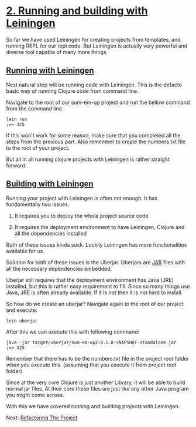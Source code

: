 # [2. Running and building with Leiningen](https://github.com/technomancy/leiningen/blob/stable/doc/TUTORIAL.md)

So far we have used Leiningen for creating projects from templates,
and running REPL for our repl code.
But Leiningen is actually very powerful and diverse tool capable of many more things.

## [Running with Leiningen](https://github.com/technomancy/leiningen/blob/stable/doc/TUTORIAL.md#running-code)

Next natural step will be running code with Leiningen.
This is the defacto basic way of running Clojure code from command line.

Navigate to the root of our sum-em-up project and run the bellow command from the command line.

```text
lein run
;=> 325
```

If this won't work for some reason,
make sure that you completed all the steps from the previous part.
Also remember to create the numbers.txt file to the root of your project.

But all in all running clojure projects with Leiningen is rather straight forward.

## [Building with Leiningen](https://github.com/technomancy/leiningen/blob/stable/doc/TUTORIAL.md#uberjar)

Running your project with Leiningen is often not enough.
It has fundamentally two issues.

1. It requires you to deploy the whole project source code

2. It requires the deployment environment to have Leiningen, Clojure and all the dependencies installed

Both of these issues kinda suck.
Luckily Leiningen has more functionalities available for us.

Solution for both of these issues is the Uberjar.
Uberjars are [JAR](https://en.wikipedia.org/wiki/JAR_(file_format)) files with all the necessary dependencies embedded.

Uberjar still requires that the deployment environment has Java (JRE) installed,
but this is rather easy requirement to fill.
Since so many things use Java,
JRE is often already available.
If it is not then it is not hard to install.

So how do we create an uberjar?
Navigate again to the root of our project and execute:

```text
lein uberjar
```

After this we can execute this with following command:

```text
java -jar target/uberjar/sum-em-up2-0.1.0-SNAPSHOT-standalone.jar
;=> 325
```

Remember that there has to be the numbers.txt file in the project root folder when you execute this.
(assuming that you execute it from project root folder)

Since at the very core Clojure is just another Library,
it will be able to build normal jar files.
At their core these files are just like any other Java program you might come across.

With this we have covered running and building projects with Leiningen.

Next: [Refactoring The Project](3-refactoring-project.md)
